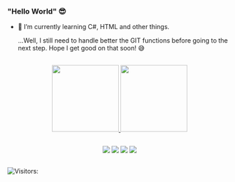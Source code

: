 ### "Hello World" 😎

- 🌱 I’m currently learning C#, HTML and other things.

  ...Well, I still need to handle better the GIT functions before going to the next step. Hope I get good on that soon! 😅

##

<div align="center">
  <a href="https://github.com/ToniCirilo">
  <img height="150em" src="https://github-readme-stats.vercel.app/api?username=ToniCirilo&show_icons=true&theme=tokyonight&include_all_commits=true&count_private=true"/>
  <img height="150em" src="https://github-readme-stats.vercel.app/api/top-langs/?username=ToniCirilo&layout=compact&langs_count=7&theme=synthwave"/>
</div>

 ## 
  
<div align="center">
  <a href="https://www.linkedin.com/in/antoniocirilo/" target="_blank"><img src="https://img.shields.io/badge/-LinkedIn-%230077B5?style=for-the-badge&logo=linkedin&logoColor=white" target="_blank"></a> 
  <a href="https://www.instagram.com/tonicirilo.art/" target="_blank"><img src="https://img.shields.io/badge/-Instagram-%23E4405F?style=for-the-badge&logo=instagram&logoColor=white" target="_blank"></a>
  <a href="" target="_blank"><img src="https://img.shields.io/badge/Twitch-9146FF?style=for-the-badge&logo=twitch&logoColor=white" target="_blank"></a>
  <a href="https://www.youtube.com/channel/UCkZh0qR1XHIAgRbxr9jW5Gg" target="_blank"><img src="https://img.shields.io/badge/YouTube-FF0000?style=for-the-badge&logo=youtube&logoColor=white" target="_blank"></a>
    
</div>
  
  ##
  
<div align "center">
  
![Visitors:](https://visitor-badge.glitch.me/badge?page_id=ToniCirilo)  

</div>
